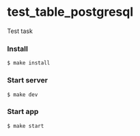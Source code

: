 # test_table_postgresql

Test task

### Install
```
$ make install
```

### Start server
```
$ make dev
```

### Start app
```
$ make start
```
